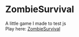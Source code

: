 # ZombieSurvival
A little game I made to test js  
Play here:
[ZombieSurvival](https://samuel-horner.github.io/ZombieSurvival/)

